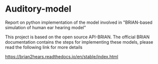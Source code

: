 # Auditory-model
Report on python implementation of the model involved in "BRIAN-based simulation of human ear hearing model"

This project is based on the open source API-BRIAN. The official BRIAN documentation contains the steps for implementing these models, please read the following link for more details


https://brian2hears.readthedocs.io/en/stable/index.html
